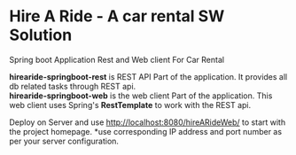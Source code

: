 # Hire A Ride - A car rental SW Solution
Spring boot Application Rest and Web client For Car Rental 

<b>hirearide-springboot-rest</b> is REST API Part of the application. It provides all db related tasks through REST api.  
<b>hirearide-springboot-web</b> is the web client Part of the application. This web client uses Spring's <b>RestTemplate</b> to work with the REST api.

Deploy on Server and use <a href="http://localhost:8080/hireARideWeb/">http://localhost:8080/hireARideWeb/</a> to start with the project homepage.
*use corresponding IP address and port number as per your server configuration.
